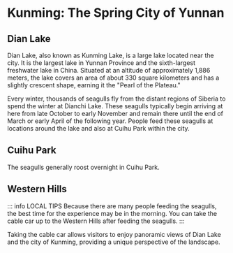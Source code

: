 # Kunming: The Spring City of Yunnan

## Dian Lake

Dian Lake, also known as Kunming Lake, is a large lake located near the city. It is the largest lake in Yunnan Province and the sixth-largest freshwater lake in China. Situated at an altitude of approximately 1,886 meters, the lake covers an area of about 330 square kilometers and has a slightly crescent shape, earning it the "Pearl of the Plateau."

Every winter, thousands of seagulls fly from the distant regions of Siberia to spend the winter at Dianchi Lake. These seagulls typically begin arriving at here from late October to early November and remain there until the end of March or early April of the following year. People feed these seagulls at locations around the lake and also at Cuihu Park within the city.

## Cuihu Park

The seagulls generally roost overnight in Cuihu Park.

<YouTube link="https://youtu.be/4NXieWrJLKM?si=TanaHwOKEAvgFwKf&t=1104">
<template #cover><img src="../../assets/youtube/china-is-collapsing-we-dont-think-so.jpg" /></template>
<template #title>China is Collapsing? We Don't Think so...</template>
<template #author>Two Mad Explorers</template>
<template #description>We receive messages and comments every day about how "China is falling apart" or "China is collapsing" but we find that the more we explore China, the more we find that this is simply not the truth.</template>
</YouTube>

## Western Hills

::: info LOCAL TIPS
Because there are many people feeding the seagulls, the best time for the experience may be in the morning. You can take the cable car up to the Western Hills after feeding the seagulls.
:::

Taking the cable car allows visitors to enjoy panoramic views of Dian Lake and the city of Kunming, providing a unique perspective of the landscape.

<YouTube link="https://youtu.be/4NXieWrJLKM?si=TanaHwOKEAvgFwKf&t=1104">
<template #cover><img src="../../assets/youtube/we-cant-believe-this-is-kunming.jpg" /></template>
<template #title>We Can't Believe THIS is Kunming China</template>
<template #author>Two Mad Explorers</template>
<template #description>Today, we are exploring the western mountains of Kunming city. Yunnan has some incredible scenery and Xishan in Kunming is certainly no exception.</template>
</YouTube>
